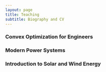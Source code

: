 ```yaml
---
layout: page
title: Teaching
subtitle: Biography and CV
---
```


### Convex Optimization for Engineers


### Modern Power Systems


### Introduction to Solar and Wind Energy